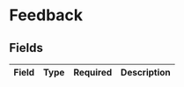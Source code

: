 # Feedback


## Fields

| Field       | Type        | Required    | Description |
| ----------- | ----------- | ----------- | ----------- |